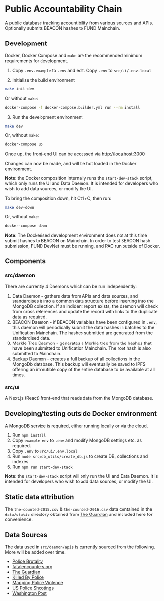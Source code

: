 # Public Accountability Chain

A public database tracking accountibility from various sources and APIs. Optionally submits BEACON hashes to
FUND Mainchain.

## Development

Docker, Docker Compose and `make` are the recommended minimum requirements for development.

1. Copy `.env.example` to `.env` and edit. Copy `.env` to `src/ui/.env.local`

2. Initialise the build environment

```bash 
make init-dev
```

Or without `make`:

```bash 
docker-compose -f docker-compose.builder.yml run --rm install
```

3. Run the development environment:

```bash 
make dev
```

Or, without `make`:

```bash 
docker-compose up
```

Once up, the front-end UI can be accessed via [http://localhost:3000](http://localhost:3000)

Changes can now be made, and will be hot loaded in the Docker environment.

**Note**: the Docker composition internally runs the `start-dev-stack` script,
which only runs the UI and Data Daemon. It is intended for developers who wish to 
add data sources, or modify the UI.

To bring the composition down, hit Ctrl+C, then run:

```bash 
make dev-down
```

Or, without `make`:

```bash 
docker-compose down
```

**Note**: The Dockerised development environment does not at this time submit hashes to BEACON on Mainchain.
In order to test BEACON hash submission, FUND DevNet must be running, and PAC run outside
of Docker.

## Components

### src/daemon

There are currently 4 Daemons which can be run independently:

1. Data Daemon - gathers data from APIs and data sources, and standardises it into a common
data structure before inserting into the MongoDB collection. If an indident report exists, the
daemon will check from cross references and update the record with links to the duplicate data
as required.
2. BEACON Daemon - if BEACON variables have been configured in `.env`, this daemon will
periodically submit the data hashes in batches to the Unification Mainchain. The hashes submitted
are generated from the standardised data.
3. Merkle Tree Daemon - generates a Merkle tree from the hashes that have been submitted to
Unification Mainchain. The root hash is also submitted to Mainchain.
4. Backup Daemon - creates a full backup of all collections in the MongoDb database. This backup
will eventually be saved to IPFS offering an immutible copy of the entire database to be
available at all times.

### src/ui

A Next.js (React) front-end that reads data from the MongoDB database.

## Developing/testing outside Docker environment

A MongoDB service is required, either running locally or via the cloud.

1. Run `npm install`
2. Copy `example.env` to `.env` and modify MongoDB settings etc. as required. 
3. Copy `.env` to `src/ui/.env.local`
4. Run `node src/db_utils/create_db.js` to create DB, collections and indexes
5. Run `npm run start-dev-stack`

**Note**: the `start-dev-stack` script will only run the UI and Data Daemon. It is intended
for developers who wish to add data sources, or modify the UI.

## Static data attribution

The `the-counted-2015.csv` & `the-counted-2016.csv` data contained in the `data/static` 
directory obtained from [The Guardian](http://www.theguardian.com/thecounted)
and included here for convenience.

## Data Sources

The data used in `src/daemon/apis` is currently sourced from the following. More will be added over time.

- [Police Brutality](https://github.com/2020PB/police-brutality)
- [fatalencounters.org](https://fatalencounters.org)
- [The Guardian](https://www.theguardian.com/us-news/ng-interactive/2015/jun/01/about-the-counted)
- [Killed By Police](https://killedbypolice.net)
- [Mapping Police Violence](https://mappingpoliceviolence.org)
- [US Police Shootings](https://docs.google.com/spreadsheets/d/1cEGQ3eAFKpFBVq1k2mZIy5mBPxC6nBTJHzuSWtZQSVw)
- [Washington Post](https://raw.githubusercontent.com/washingtonpost/data-police-shootings/master/fatal-police-shootings-data.csv)
